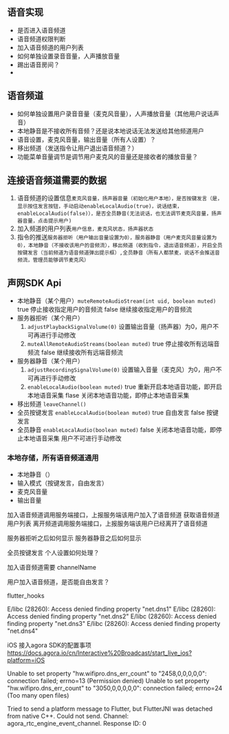 ## 语音实现
* 是否进入语音频道
* 语音频道权限判断
* 加入语音频道的用户列表
* 如何单独设置录音音量，人声播放音量
* 踢出语音房间？
* 

## 语音频道
* 如何单独设置用户录音音量（麦克风音量），人声播放音量（其他用户说话声音）
* 本地静音是不接收所有音频？还是说本地说话无法发送给其他频道用户
* 语音设置，麦克风音量，输出音量（所有人设置）？
* 移出频道（发送指令让用户退出语音频道？）
* 功能菜单音量调节是调节用户麦克风的音量还是接收者的播放音量？

## 连接语音频道需要的数据
1. 语音频道的设置信息`麦克风音量，扬声器音量（初始化用户本地），是否按键发言（是，显示按住发言按钮，手动启动enableLocalAudio(true)，说话结束，enableLocalAudio(false)），是否全员静音(无法说话，也无法调节麦克风音量，扬声器音量，点击提示用户)`
2. 加入频道的用户列表`用户信息，麦克风状态，扬声器状态`
3. 指令的推送`服务器拒听（用户输出音量设置为0），服务器静音（用户麦克风音量设置为0），本地静音（不接收该用户的音频流），移出频道（收到指令，退出语音频道），开启全员按键发言（当前频道为语音频道弹出提示框）,全员静音（所有人都禁麦，说话不会推送音频流，管理员能够调节麦克风）`

## 声网SDK Api
* 本地静音（某个用户）`muteRemoteAudioStream(int uid, boolean muted)` true 停止接收指定用户的音频流 false 继续接收指定用户的音频流
* 服务器拒听（某个用户）
    1. `adjustPlaybackSignalVolume(0)` 设置输出音量（扬声器）为0，用户不可再进行手动修改
    2. `muteAllRemoteAudioStreams(boolean muted)` true 停止接收所有远端音频流 false 继续接收所有远端音频流
* 服务器静音（某个用户）
    1. `adjustRecordingSignalVolume(0)` 设置输入音量（麦克风）为0，用户不可再进行手动修改
    2. `enableLocalAudio(boolean muted)` true 重新开启本地语音功能，即开启本地语音采集 flase 关闭本地语音功能，即停止本地语音采集
* 移出频道 `leaveChannel()`
* 全员按键发言 `enableLocalAudio(boolean muted)` true 自由发言 false 按键发言
* 全员静音 `enableLocalAudio(boolean muted)` false 关闭本地语音功能，即停止本地语音采集 用户不可进行手动修改

### 本地存储，所有语音频道通用
* 本地静音（）
* 输入模式（按键发言，自由发言）
* 麦克风音量
* 输出音量

加入语音频道调用服务端接口，上报服务端该用户加入了语音频道
获取语音频道用户列表
离开频道调用服务端接口，上报服务端该用户已经离开了语音频道

服务器拒听之后如何显示
服务器静音之后如何显示

全员按键发言 个人设置如何处理？

加入语音频道需要
channelName

用户加入语音频道，是否能自由发言？

flutter_hooks

E/libc    (28260): Access denied finding property "net.dns1"
E/libc    (28260): Access denied finding property "net.dns2"
E/libc    (28260): Access denied finding property "net.dns3"
E/libc    (28260): Access denied finding property "net.dns4"

iOS 接入agora SDK的配置事项
https://docs.agora.io/cn/Interactive%20Broadcast/start_live_ios?platform=iOS

Unable to set property "hw.wifipro.dns_err_count" to "2458,0,0,0,0,0": connection failed; errno=13 (Permission denied)
Unable to set property "hw.wifipro.dns_err_count" to "3050,0,0,0,0,0": connection failed; errno=24 (Too many open files)

 Tried to send a platform message to Flutter, but FlutterJNI was detached from native C++. Could not send. Channel: agora_rtc_engine_event_channel. Response ID: 0

 